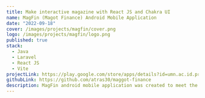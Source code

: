 ```yaml
---
title: Make interactive magazine with React JS and Chakra UI
name: MagFin (Magot Finance) Android Mobile Application
date: "2022-09-18"
cover: /images/projects/magfin/cover.png
logo: /images/projects/magfin/logo.png
published: true
stack:
  - Java
  - Laravel
  - React JS
  - Vite
projectLink: https://play.google.com/store/apps/details?id=umn.ac.id.project.maggot
githubLink: https://github.com/atras30/maggot-finance
description: MagFin android mobile application was created to meet the needs of the Kampung TEMPE program in order to reduce household organic waste and increase community economic growth in JatiMulya, Sepatan Timur, Tangerang, Banten. This project is the result of collaboration between Multimedia Nusantara University and Bapeda of Tangerang Regency which is used as a means to make it easier for them to make transactions and record every transaction that occurs in maggot buying and selling activities.
---
```

